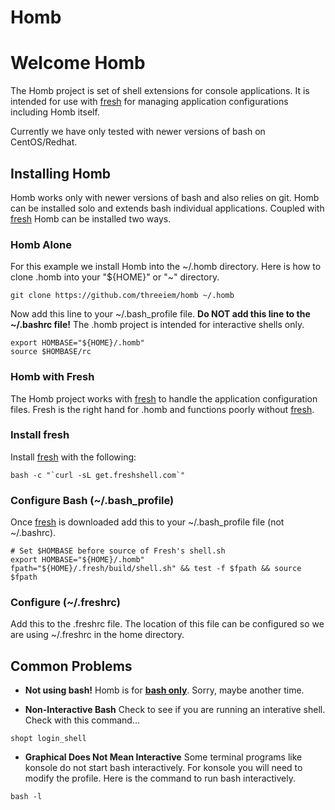 Homb
====

# Welcome Homb 

The Homb project is set of shell extensions for console applications. It is 
intended for use with <a href="http://freshshell.com/">fresh</a> for managing 
application configurations including Homb itself. 

Currently we have only tested with newer versions of bash on CentOS/Redhat.

## Installing Homb

Homb works only with newer versions of bash and also relies on git. Homb can be
installed solo and extends bash individual applications. Coupled with
<a href="http://freshshell.com/">fresh</a> Homb can be installed two ways. 

### Homb Alone

For this example we install Homb into the ~/.homb directory. Here is how to 
clone .homb into your "${HOME}" or "~" directory.

```
git clone https://github.com/threeiem/homb ~/.homb
```

Now add this line to your ~/.bash_profile file. <b>Do NOT add this line to the
~/.bashrc file!</b> The .homb project is intended for interactive shells only.

```
export HOMBASE="${HOME}/.homb"
source $HOMBASE/rc
```

### Homb with Fresh

The Homb project works with <a href="http://freshshell.com/">fresh</a> to handle
the application configuration files. Fresh is the right hand for .homb and 
functions poorly without <a href="http://freshshell.com/">fresh</a>.

### Install fresh

Install  <a href="http://freshshell.com/">fresh</a> with the following:

```
bash -c "`curl -sL get.freshshell.com`"
```

### Configure Bash (~/.bash_profile)

Once  <a href="http://freshshell.com/">fresh</a> is downloaded add this to your
~/.bash_profile file (not ~/.bashrc).

```
# Set $HOMBASE before source of Fresh's shell.sh
export HOMBASE="${HOME}/.homb"
fpath="${HOME}/.fresh/build/shell.sh" && test -f $fpath && source $fpath

```
### Configure (~/.freshrc)

Add this to the .freshrc file. The location of this file can be configured so we
are using ~/.freshrc in the home directory.

## Common Problems

* <b>Not using bash!</b> Homb is for <b><u>bash only</u></b>. Sorry, maybe another time.

* <b>Non-Interactive Bash</b> Check to see if you are running an interative shell. Check with this command...

```
shopt login_shell
```

* <b>Graphical Does Not Mean Interactive</b> Some terminal programs like konsole do not start bash interactively. For konsole you will need to modify the profile. Here is the command to run bash interactively.

```
bash -l
```

